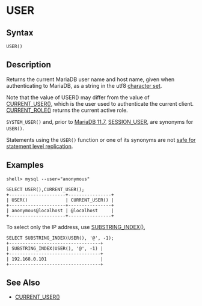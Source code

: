 
# USER

## Syntax


```
USER()
```

## Description


Returns the current MariaDB user name and host name, given when authenticating to MariaDB, as a string in the utf8 [character set](../../../../../data-types/string-data-types/character-sets/README.md).


Note that the value of USER() may differ from the value of [CURRENT_USER()](current_user.md), which is the user used to authenticate the current client. [CURRENT_ROLE()](current_role.md) returns the current active role.


`SYSTEM_USER()` and, prior to [MariaDB 11.7](../../../../../../../release-notes/mariadb-community-server/what-is-mariadb-117.md), [SESSION_USER](session_user.md), are synonyms for `USER()`.


Statements using the `USER()` function or one of its synonyms are not [safe for statement level replication](../../../../../../server-usage/replication-cluster-multi-master/standard-replication/unsafe-statements-for-statement-based-replication.md).


## Examples


```
shell> mysql --user="anonymous"

SELECT USER(),CURRENT_USER();
+---------------------+----------------+
| USER()              | CURRENT_USER() |
+---------------------+----------------+
| anonymous@localhost | @localhost     |
+---------------------+----------------+
```

To select only the IP address, use [SUBSTRING_INDEX()](../../string-functions/substring_index.md),


```
SELECT SUBSTRING_INDEX(USER(), '@', -1);
+----------------------------------+
| SUBSTRING_INDEX(USER(), '@', -1) |
+----------------------------------+
| 192.168.0.101                    |
+----------------------------------+
```

## See Also


* [CURRENT_USER()](current_user.md)

